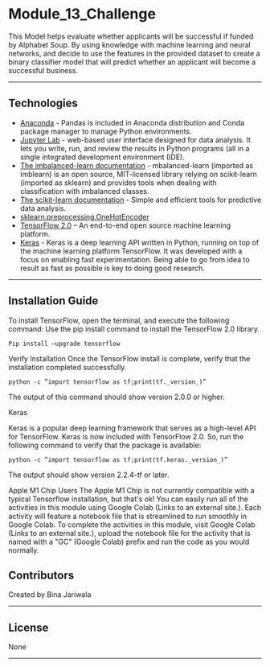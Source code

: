 # Module_13_Challenge
This Model helps evaluate whether applicants will be successful if funded by Alphabet Soup.
By using knowledge with machine learning and neural networks, and decide to use the features in the provided dataset to create a binary classifier model that will predict whether an applicant will become a successful business.

---
## Technologies

- [Anaconda](https://www.anaconda.com/products/individual) - Pandas is included in Anaconda distribution and Conda package manager to manage Python environments.
- [Jupyter Lab](https://jupyter.org/) - web-based user interface designed for data analysis. It lets you write, run, and review the results in Python programs (all in a single integrated development environment (IDE).
- [The imbalanced-learn documentation](https://imbalanced-learn.org/stable) - mbalanced-learn (imported as imblearn) is an open source, MIT-licensed library relying on scikit-learn (imported as sklearn) and provides tools when dealing with classification with imbalanced classes.
 - [The scikit-learn documentation](https://scikit-learn.org/stable) - Simple and efficient tools for predictive data analysis.
 - [sklearn.preprocessing.OneHotEncoder]( https://scikit-learn.org/stable/modules/generated/sklearn.preprocessing.OneHotEncoder.html)
 - [TensorFlow 2.0]( https://www.tensorflow.org) – An end-to-end open source machine learning platform.
 - [Keras]( https://keras.io/about) - Keras is a deep learning API written in Python, running on top of the machine learning platform TensorFlow. It was developed with a focus on enabling fast experimentation. Being able to go from idea to result as fast as possible is key to doing good research.

---
## Installation Guide

To install TensorFlow, open the terminal, and execute the following command:
Use the pip install command to install the TensorFlow 2.0 library.
```
Pip install –upgrade tensorflow
```
Verify Installation
Once the TensorFlow install is complete, verify that the installation completed successfully.
```
python -c ”import tensorflow as tf;print(tf._version_)”
```
The output of this command should show version 2.0.0 or higher.

Keras

Keras is a popular deep learning framework that serves as a high-level API for TensorFlow. Keras is now included with TensorFlow 2.0. So, run the following command to verify that the package is available:
```
python -c ”import tensorflow as tf;print(tf.keras._version_)”
```
The output should show version 2.2.4-tf or later.

Apple M1 Chip Users
The Apple M1 Chip is not currently compatible with a typical Tensorflow installation, but that's ok! You can easily run all of the activities in this module using Google Colab (Links to an external site.). Each activity will feature a notebook file that is streamlined to run smoothly in Google Colab. To complete the activities in this module, visit Google Colab (Links to an external site.), upload the notebook file for the activity that is named with a "GC" (Google Colab) prefix and run the code as you would normally.


## Contributors

Created by Bina Jariwala

---

## License

None

---
